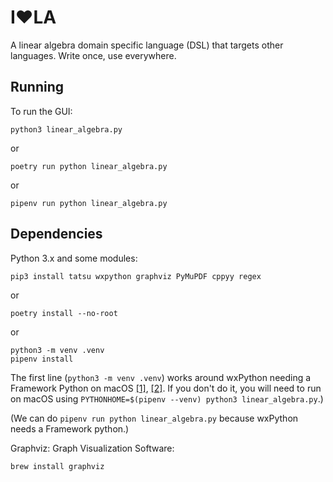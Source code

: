 # I❤️LA

A linear algebra domain specific language (DSL) that targets other languages. Write once, use everywhere.

## Running

To run the GUI:

    python3 linear_algebra.py

or

    poetry run python linear_algebra.py

or

    pipenv run python linear_algebra.py

## Dependencies

Python 3.x and some modules:

    pip3 install tatsu wxpython graphviz PyMuPDF cppyy regex

or

    poetry install --no-root

or

    python3 -m venv .venv
    pipenv install

The first line (`python3 -m venv .venv`) works around wxPython needing a Framework Python on macOS [[1]](https://wiki.wxpython.org/wxPythonVirtualenvOnMac), [[2]](https://github.com/pypa/pipenv/issues/15). If you don't do it, you will need to run on macOS using `PYTHONHOME=$(pipenv --venv) python3 linear_algebra.py`.)

(We can do `pipenv run python linear_algebra.py` because wxPython needs a Framework python.)



Graphviz: Graph Visualization Software:

    brew install graphviz
